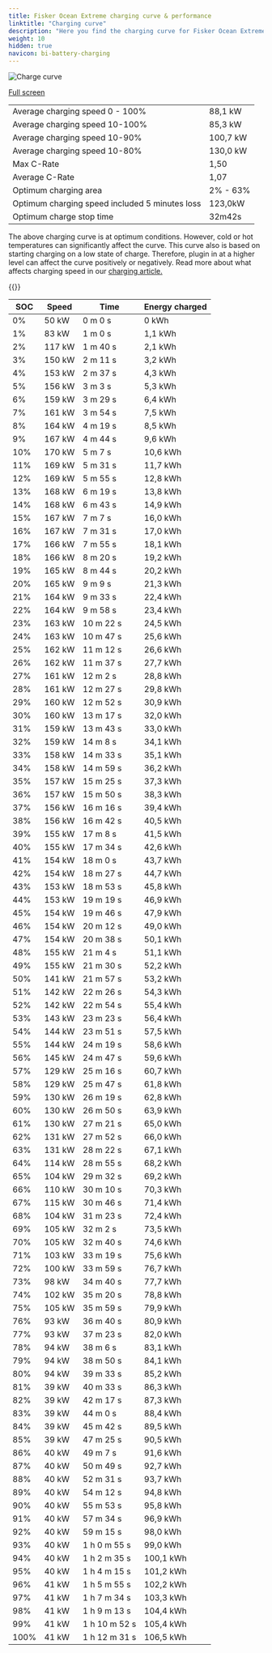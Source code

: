 ```yaml
---
title: Fisker Ocean Extreme charging curve & performance
linktitle: "Charging curve"
description: "Here you find the charging curve for Fisker Ocean Extreme. "
weight: 10
hidden: true
navicon: bi-battery-charging
---
```

<!-- markdownlint-disable MD033 -->
<img src="../chargingcurve.svg" alt="Charge curve" class="img-fluid">

[Full screen](../chargingcurve.svg)


<table class="table table-striped">
<tbody>
<tr>
<td>Average charging speed 0 - 100% </td><td>88,1 kW</td>
</tr>
<tr>
<td>Average charging speed 10-100%</td><td>85,3 kW</td>
</tr>
<tr>
<td>Average charging speed 10-90%</td><td>100,7 kW</td>
</tr>
<tr>
<td>Average charging speed 10-80%</td><td>130,0 kW</td>
</tr>
<tr>
<td>Max C-Rate</td><td>1,50</td>
</tr>
<tr>
<td>Average C-Rate</td><td>1,07</td>
</tr>
<tr>
<td>Optimum charging area</td><td>2% - 63%</td>
</tr>
<tr>
<td>Optimum charging speed included 5 minutes loss</td><td>123,0kW</td>
</tr>
<tr>
<td>Optimum charge stop time</td><td>32m42s</td>
</tr>
</tbody>
</table>


The above charging curve is at optimum conditions. However, cold or hot temperatures can significantly affect the curve. This curve also is based on starting charging on a low state of charge. Therefore, plugin in at a higher level can affect the curve positively or negatively. Read more about what affects charging speed in our [charging article.](../../../../../technology/battery/charging/) 


{{<evkxdisplayaddarticle />}}
<table class="table table-striped">
<thead>
<tr><th>SOC</th><th>Speed</th><th>Time</th><th>Energy charged</th></tr>
</thead>
<tbody>
<tr>
<td>0%</td><td>50 kW</td><td> 0 m 0 s </td><td>0 kWh </td>
</tr>
<tr>
<td>1%</td><td>83 kW</td><td> 1 m 0 s </td><td>1,1 kWh </td>
</tr>
<tr>
<td>2%</td><td>117 kW</td><td> 1 m 40 s </td><td>2,1 kWh </td>
</tr>
<tr>
<td>3%</td><td>150 kW</td><td> 2 m 11 s </td><td>3,2 kWh </td>
</tr>
<tr>
<td>4%</td><td>153 kW</td><td> 2 m 37 s </td><td>4,3 kWh </td>
</tr>
<tr>
<td>5%</td><td>156 kW</td><td> 3 m 3 s </td><td>5,3 kWh </td>
</tr>
<tr>
<td>6%</td><td>159 kW</td><td> 3 m 29 s </td><td>6,4 kWh </td>
</tr>
<tr>
<td>7%</td><td>161 kW</td><td> 3 m 54 s </td><td>7,5 kWh </td>
</tr>
<tr>
<td>8%</td><td>164 kW</td><td> 4 m 19 s </td><td>8,5 kWh </td>
</tr>
<tr>
<td>9%</td><td>167 kW</td><td> 4 m 44 s </td><td>9,6 kWh </td>
</tr>
<tr>
<td>10%</td><td>170 kW</td><td> 5 m 7 s </td><td>10,6 kWh </td>
</tr>
<tr>
<td>11%</td><td>169 kW</td><td> 5 m 31 s </td><td>11,7 kWh </td>
</tr>
<tr>
<td>12%</td><td>169 kW</td><td> 5 m 55 s </td><td>12,8 kWh </td>
</tr>
<tr>
<td>13%</td><td>168 kW</td><td> 6 m 19 s </td><td>13,8 kWh </td>
</tr>
<tr>
<td>14%</td><td>168 kW</td><td> 6 m 43 s </td><td>14,9 kWh </td>
</tr>
<tr>
<td>15%</td><td>167 kW</td><td> 7 m 7 s </td><td>16,0 kWh </td>
</tr>
<tr>
<td>16%</td><td>167 kW</td><td> 7 m 31 s </td><td>17,0 kWh </td>
</tr>
<tr>
<td>17%</td><td>166 kW</td><td> 7 m 55 s </td><td>18,1 kWh </td>
</tr>
<tr>
<td>18%</td><td>166 kW</td><td> 8 m 20 s </td><td>19,2 kWh </td>
</tr>
<tr>
<td>19%</td><td>165 kW</td><td> 8 m 44 s </td><td>20,2 kWh </td>
</tr>
<tr>
<td>20%</td><td>165 kW</td><td> 9 m 9 s </td><td>21,3 kWh </td>
</tr>
<tr>
<td>21%</td><td>164 kW</td><td> 9 m 33 s </td><td>22,4 kWh </td>
</tr>
<tr>
<td>22%</td><td>164 kW</td><td> 9 m 58 s </td><td>23,4 kWh </td>
</tr>
<tr>
<td>23%</td><td>163 kW</td><td> 10 m 22 s </td><td>24,5 kWh </td>
</tr>
<tr>
<td>24%</td><td>163 kW</td><td> 10 m 47 s </td><td>25,6 kWh </td>
</tr>
<tr>
<td>25%</td><td>162 kW</td><td> 11 m 12 s </td><td>26,6 kWh </td>
</tr>
<tr>
<td>26%</td><td>162 kW</td><td> 11 m 37 s </td><td>27,7 kWh </td>
</tr>
<tr>
<td>27%</td><td>161 kW</td><td> 12 m 2 s </td><td>28,8 kWh </td>
</tr>
<tr>
<td>28%</td><td>161 kW</td><td> 12 m 27 s </td><td>29,8 kWh </td>
</tr>
<tr>
<td>29%</td><td>160 kW</td><td> 12 m 52 s </td><td>30,9 kWh </td>
</tr>
<tr>
<td>30%</td><td>160 kW</td><td> 13 m 17 s </td><td>32,0 kWh </td>
</tr>
<tr>
<td>31%</td><td>159 kW</td><td> 13 m 43 s </td><td>33,0 kWh </td>
</tr>
<tr>
<td>32%</td><td>159 kW</td><td> 14 m 8 s </td><td>34,1 kWh </td>
</tr>
<tr>
<td>33%</td><td>158 kW</td><td> 14 m 33 s </td><td>35,1 kWh </td>
</tr>
<tr>
<td>34%</td><td>158 kW</td><td> 14 m 59 s </td><td>36,2 kWh </td>
</tr>
<tr>
<td>35%</td><td>157 kW</td><td> 15 m 25 s </td><td>37,3 kWh </td>
</tr>
<tr>
<td>36%</td><td>157 kW</td><td> 15 m 50 s </td><td>38,3 kWh </td>
</tr>
<tr>
<td>37%</td><td>156 kW</td><td> 16 m 16 s </td><td>39,4 kWh </td>
</tr>
<tr>
<td>38%</td><td>156 kW</td><td> 16 m 42 s </td><td>40,5 kWh </td>
</tr>
<tr>
<td>39%</td><td>155 kW</td><td> 17 m 8 s </td><td>41,5 kWh </td>
</tr>
<tr>
<td>40%</td><td>155 kW</td><td> 17 m 34 s </td><td>42,6 kWh </td>
</tr>
<tr>
<td>41%</td><td>154 kW</td><td> 18 m 0 s </td><td>43,7 kWh </td>
</tr>
<tr>
<td>42%</td><td>154 kW</td><td> 18 m 27 s </td><td>44,7 kWh </td>
</tr>
<tr>
<td>43%</td><td>153 kW</td><td> 18 m 53 s </td><td>45,8 kWh </td>
</tr>
<tr>
<td>44%</td><td>153 kW</td><td> 19 m 19 s </td><td>46,9 kWh </td>
</tr>
<tr>
<td>45%</td><td>154 kW</td><td> 19 m 46 s </td><td>47,9 kWh </td>
</tr>
<tr>
<td>46%</td><td>154 kW</td><td> 20 m 12 s </td><td>49,0 kWh </td>
</tr>
<tr>
<td>47%</td><td>154 kW</td><td> 20 m 38 s </td><td>50,1 kWh </td>
</tr>
<tr>
<td>48%</td><td>155 kW</td><td> 21 m 4 s </td><td>51,1 kWh </td>
</tr>
<tr>
<td>49%</td><td>155 kW</td><td> 21 m 30 s </td><td>52,2 kWh </td>
</tr>
<tr>
<td>50%</td><td>141 kW</td><td> 21 m 57 s </td><td>53,2 kWh </td>
</tr>
<tr>
<td>51%</td><td>142 kW</td><td> 22 m 26 s </td><td>54,3 kWh </td>
</tr>
<tr>
<td>52%</td><td>142 kW</td><td> 22 m 54 s </td><td>55,4 kWh </td>
</tr>
<tr>
<td>53%</td><td>143 kW</td><td> 23 m 23 s </td><td>56,4 kWh </td>
</tr>
<tr>
<td>54%</td><td>144 kW</td><td> 23 m 51 s </td><td>57,5 kWh </td>
</tr>
<tr>
<td>55%</td><td>144 kW</td><td> 24 m 19 s </td><td>58,6 kWh </td>
</tr>
<tr>
<td>56%</td><td>145 kW</td><td> 24 m 47 s </td><td>59,6 kWh </td>
</tr>
<tr>
<td>57%</td><td>129 kW</td><td> 25 m 16 s </td><td>60,7 kWh </td>
</tr>
<tr>
<td>58%</td><td>129 kW</td><td> 25 m 47 s </td><td>61,8 kWh </td>
</tr>
<tr>
<td>59%</td><td>130 kW</td><td> 26 m 19 s </td><td>62,8 kWh </td>
</tr>
<tr>
<td>60%</td><td>130 kW</td><td> 26 m 50 s </td><td>63,9 kWh </td>
</tr>
<tr>
<td>61%</td><td>130 kW</td><td> 27 m 21 s </td><td>65,0 kWh </td>
</tr>
<tr>
<td>62%</td><td>131 kW</td><td> 27 m 52 s </td><td>66,0 kWh </td>
</tr>
<tr>
<td>63%</td><td>131 kW</td><td> 28 m 22 s </td><td>67,1 kWh </td>
</tr>
<tr>
<td>64%</td><td>114 kW</td><td> 28 m 55 s </td><td>68,2 kWh </td>
</tr>
<tr>
<td>65%</td><td>104 kW</td><td> 29 m 32 s </td><td>69,2 kWh </td>
</tr>
<tr>
<td>66%</td><td>110 kW</td><td> 30 m 10 s </td><td>70,3 kWh </td>
</tr>
<tr>
<td>67%</td><td>115 kW</td><td> 30 m 46 s </td><td>71,4 kWh </td>
</tr>
<tr>
<td>68%</td><td>104 kW</td><td> 31 m 23 s </td><td>72,4 kWh </td>
</tr>
<tr>
<td>69%</td><td>105 kW</td><td> 32 m 2 s </td><td>73,5 kWh </td>
</tr>
<tr>
<td>70%</td><td>105 kW</td><td> 32 m 40 s </td><td>74,6 kWh </td>
</tr>
<tr>
<td>71%</td><td>103 kW</td><td> 33 m 19 s </td><td>75,6 kWh </td>
</tr>
<tr>
<td>72%</td><td>100 kW</td><td> 33 m 59 s </td><td>76,7 kWh </td>
</tr>
<tr>
<td>73%</td><td>98 kW</td><td> 34 m 40 s </td><td>77,7 kWh </td>
</tr>
<tr>
<td>74%</td><td>102 kW</td><td> 35 m 20 s </td><td>78,8 kWh </td>
</tr>
<tr>
<td>75%</td><td>105 kW</td><td> 35 m 59 s </td><td>79,9 kWh </td>
</tr>
<tr>
<td>76%</td><td>93 kW</td><td> 36 m 40 s </td><td>80,9 kWh </td>
</tr>
<tr>
<td>77%</td><td>93 kW</td><td> 37 m 23 s </td><td>82,0 kWh </td>
</tr>
<tr>
<td>78%</td><td>94 kW</td><td> 38 m 6 s </td><td>83,1 kWh </td>
</tr>
<tr>
<td>79%</td><td>94 kW</td><td> 38 m 50 s </td><td>84,1 kWh </td>
</tr>
<tr>
<td>80%</td><td>94 kW</td><td> 39 m 33 s </td><td>85,2 kWh </td>
</tr>
<tr>
<td>81%</td><td>39 kW</td><td> 40 m 33 s </td><td>86,3 kWh </td>
</tr>
<tr>
<td>82%</td><td>39 kW</td><td> 42 m 17 s </td><td>87,3 kWh </td>
</tr>
<tr>
<td>83%</td><td>39 kW</td><td> 44 m 0 s </td><td>88,4 kWh </td>
</tr>
<tr>
<td>84%</td><td>39 kW</td><td> 45 m 42 s </td><td>89,5 kWh </td>
</tr>
<tr>
<td>85%</td><td>39 kW</td><td> 47 m 25 s </td><td>90,5 kWh </td>
</tr>
<tr>
<td>86%</td><td>40 kW</td><td> 49 m 7 s </td><td>91,6 kWh </td>
</tr>
<tr>
<td>87%</td><td>40 kW</td><td> 50 m 49 s </td><td>92,7 kWh </td>
</tr>
<tr>
<td>88%</td><td>40 kW</td><td> 52 m 31 s </td><td>93,7 kWh </td>
</tr>
<tr>
<td>89%</td><td>40 kW</td><td> 54 m 12 s </td><td>94,8 kWh </td>
</tr>
<tr>
<td>90%</td><td>40 kW</td><td> 55 m 53 s </td><td>95,8 kWh </td>
</tr>
<tr>
<td>91%</td><td>40 kW</td><td> 57 m 34 s </td><td>96,9 kWh </td>
</tr>
<tr>
<td>92%</td><td>40 kW</td><td> 59 m 15 s </td><td>98,0 kWh </td>
</tr>
<tr>
<td>93%</td><td>40 kW</td><td>1 h 0 m 55 s </td><td>99,0 kWh </td>
</tr>
<tr>
<td>94%</td><td>40 kW</td><td>1 h 2 m 35 s </td><td>100,1 kWh </td>
</tr>
<tr>
<td>95%</td><td>40 kW</td><td>1 h 4 m 15 s </td><td>101,2 kWh </td>
</tr>
<tr>
<td>96%</td><td>41 kW</td><td>1 h 5 m 55 s </td><td>102,2 kWh </td>
</tr>
<tr>
<td>97%</td><td>41 kW</td><td>1 h 7 m 34 s </td><td>103,3 kWh </td>
</tr>
<tr>
<td>98%</td><td>41 kW</td><td>1 h 9 m 13 s </td><td>104,4 kWh </td>
</tr>
<tr>
<td>99%</td><td>41 kW</td><td>1 h 10 m 52 s </td><td>105,4 kWh </td>
</tr>
<tr>
<td>100%</td><td>41 kW</td><td>1 h 12 m 31 s </td><td>106,5 kWh </td>
</tr>
</tbody>
</table>

